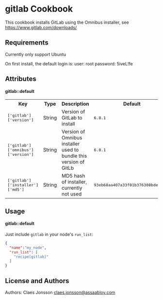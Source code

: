 gitlab Cookbook
===============
This cookbook installs GitLab using the Omnibus installer, see <a href="https://www.gitlab.com/downloads/">https://www.gitlab.com/downloads/</a>

Requirements
------------
Currently only support Ubuntu

On first install, the default login is:
user: root
password: 5iveL!fe

Attributes
----------
#### gitlab::default
<table>
  <tr>
    <th>Key</th>
    <th>Type</th>
    <th>Description</th>
    <th>Default</th>
  </tr>
  <tr>
    <td><tt>['gitlab']['version']</tt></td>
    <td>String</td>
    <td>Version of GitLab to install</td>
    <td><tt>6.8.1</tt></td>
  </tr>
  <tr>
    <td><tt>['gitlab']['omnibus']['version']</tt></td>
    <td>String</td>
    <td>Version of Omnibus installer used to bundle this version of GitLb</td>
    <td><tt>6.8.1</tt></td>
  </tr>
  <tr>
    <td><tt>['gitlab']['installer']['md5']</tt></td>
    <td>String</td>
    <td>MD5 hash of installer, currently not used</td>
    <td><tt>93eb68aa407a33f01b376308bde0b465</tt></td>
  </tr>
</table>

Usage
-----
#### gitlab::default
Just include `gitlab` in your node's `run_list`:

```json
{
  "name":"my_node",
  "run_list": [
    "recipe[gitlab]"
  ]
}
```

License and Authors
-------------------
Authors: Claes Jonsson claes.jonsson@assaabloy.com
